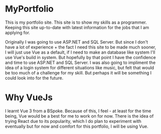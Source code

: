 # MyPortfolio
This is my portfolio site. This site is to show my skills as a programmer. Keeping this site up-to-date with latest information for the jobs that I am applying for.

Originally I was going to use ASP.NET and SQL Server. But since I don't have a lot of experience + the fact I need this site to be made much sooner, I will just use Vue as a default, if I need to make an database like system I'll use Vue's build in system. But hopefully by that point I have the confidence and time to use ASP.NET and SQL Server.
I was also going to impliment the idea of a login system for different situations like music, but felt that would be too much of a challenge for my skill. But perhaps it will be something I could look into for the future.

# Why VueJs
I learnt Vue 3 from a BSpoke. Because of this, I feel - at least for the time being, Vue would be a best for me to work on for now.
There is the idea of trying React due to its popularity, which I do plan to experiment with eventually but for now and comfort for this portfolio, I will be using Vue.
